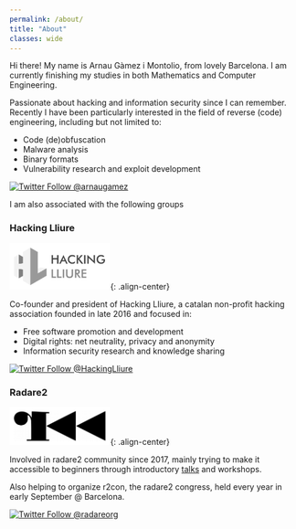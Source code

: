 ```yaml
---
permalink: /about/
title: "About"
classes: wide
---
```


Hi there! My name is Arnau Gàmez i Montolio, from lovely Barcelona. I am currently finishing my studies in both Mathematics and Computer Engineering. 

Passionate about hacking and information security since I can remember. Recently I have been particularly interested in the field of reverse (code) engineering, including but not limited to:

- Code (de)obfuscation
- Malware analysis
- Binary formats
- Vulnerability research and exploit development

[![Twitter Follow @arnaugamez](https://img.shields.io/twitter/follow/arnaugamez?style=social)](https://twitter.com/intent/follow?screen_name=arnaugamez)

I am also associated with the following groups

### Hacking Lliure

<img src="/assets/images/about/hll.png"
     alt="Hacking Lliure logo"
     width="35%" height="35%">{: .align-center}

Co-founder and president of Hacking Lliure, a catalan non-profit hacking association founded in late 2016 and focused in:

- Free software promotion and development
- Digital rights: net neutrality, privacy and anonymity
- Information security research and knowledge sharing

[![Twitter Follow @HackingLliure](https://img.shields.io/twitter/follow/HackingLliure?style=social)](https://twitter.com/intent/follow?screen_name=HackingLliure)

### Radare2

<img src="/assets/images/about/r2logo.png"
     alt="radare2 logo"
     width="35%" height="35%">{: .align-center}

Involved in radare2 community since 2017, mainly trying to make it accessible to beginners through introductory [talks](/talks) and workshops.

Also helping to organize r2con, the radare2 congress, held every year in early September @ Barcelona.

[![Twitter Follow @radareorg](https://img.shields.io/twitter/follow/radareorg?style=social)](https://twitter.com/intent/follow?screen_name=radareorg)